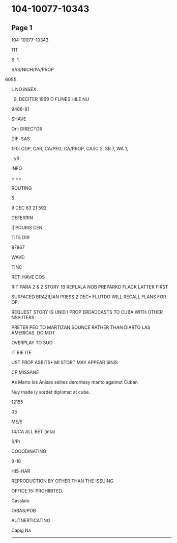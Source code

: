 # 104-10077-10343

## Page 1

104-10077-10343

11T

S. 1.

SAS/NICH/PA/PROP

6055.

L NO iNSEX

9. DECITER 1969 O FLINES HILE NU

9488-81

SHAVE

Ori: DIRECTOR

DIF: SAS

1F0: ODP, CAR, CA/PEG, CA/PROP, CA/IC 2, SR 7, WA 1,

, yR

INFO

= ==

ROUTING

5

9 DEC 63 21 592

DEFERRIN

I| POURIS CEN

TiTE DIR

87867

WAVE:

TINC

RET: HAVE COS

RIT PARA 2 & 2 STORY 1B REPLALA NOB PREPARKD FLACK LATTER FIRST

SURFACED BRAZILIAN PRESS 2 DEC• FLUTDO WILL RECALL FLANS FOR OP.

REQUEST STORY IS UNID I PROP ERDADCASTS TO CUBA WITH OTHER NSS ITERS.

PRETER PEO TO MARTIZAN SOUNCE RATHER THAN DIARTO LAS AMERICAS. DO MOT

OVERPLAY TO SUO

IT BIE ITE

UST FROP ASBITS• MI STORT MAY APPEAR SINIS

CP MISSANE

As Marto los Anisas selites deroritesy manto agalmot Cuban

Nuy made ly sordet diplomat at cube.

12155

03

ME/S

14/CA ALL BET (inta)

S/P/

COOODINATING

9-18

HIS-HAR

REPRODUCTION BY OTHER THAN THE ISSUING

OFFICE 15: PROHIBITED.

Gasslalo

O/BAS/POB

AUTNERTICATINO

Capig Na

---

